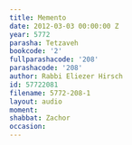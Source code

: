 ```yaml
---
title: Memento
date: 2012-03-03 00:00:00 Z
year: 5772
parasha: Tetzaveh
bookcode: '2'
fullparashacode: '208'
parashacode: '208'
author: Rabbi Eliezer Hirsch
id: 57722081
filename: 5772-208-1
layout: audio
moment: 
shabbat: Zachor
occasion: 
---
```


